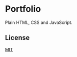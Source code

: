 # Portfolio

Plain HTML, CSS and JavaScript.

## License

[MIT](https://choosealicense.com/licenses/mit/)
